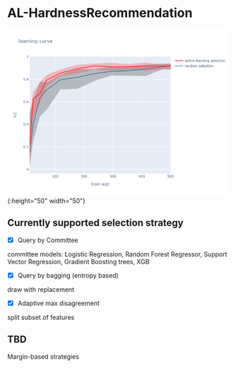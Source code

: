 # AL-HardnessRecommendation

![lc](/lc_1.png){:height="50" width="50"}


## Currently supported selection strategy

- [x] Query by Committee

committee models: Logistic Regression, Random Forest Regressor, Support Vector Regression, Gradient Boosting trees, XGB

- [x] Query by bagging (entropy based)

draw with replacement

- [x] Adaptive max disagreement

split subset of features

## TBD

Margin-based strategies
